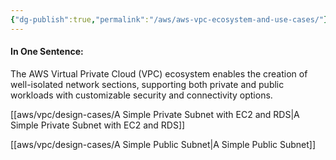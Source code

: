 ```yaml
---
{"dg-publish":true,"permalink":"/aws/aws-vpc-ecosystem-and-use-cases/"}
---
```



#### In One Sentence:
The AWS Virtual Private Cloud (VPC) ecosystem enables the creation of well-isolated network sections, supporting both private and public workloads with customizable security and connectivity options.


[[aws/vpc/design-cases/A Simple Private Subnet with EC2 and RDS\|A Simple Private Subnet with EC2 and RDS]]

[[aws/vpc/design-cases/A Simple Public Subnet\|A Simple Public Subnet]]
